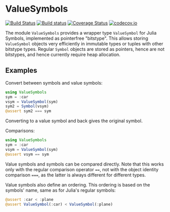 # ValueSymbols

[![Build Status](https://travis-ci.org/eschnett/ValueSymbols.jl.svg?branch=master)](https://travis-ci.org/eschnett/ValueSymbols.jl)
[![Build status](https://ci.appveyor.com/api/projects/status/wvi75rjjgdueribo/branch/master?svg=true)](https://ci.appveyor.com/project/eschnett/valuesymbols-jl/branch/master)
[![Coverage Status](https://coveralls.io/repos/eschnett/ValueSymbols.jl/badge.svg?branch=master&service=github)](https://coveralls.io/github/eschnett/ValueSymbols.jl?branch=master)
[![codecov.io](http://codecov.io/github/eschnett/ValueSymbols.jl/coverage.svg?branch=master)](http://codecov.io/github/eschnett/ValueSymbols.jl?branch=master)

The module `ValueSymbols` provides a wrapper type `ValueSymbol` for
Julia Symbols, implemented as pointerfree "bitstype". This allows
storing `ValueSymbol` objects very efficiently in immutable types or
tuples with other bitstype types. Regular `Symbol` objects are stored
as pointers, hence are not bitstypes, and hence currently require heap
allocation.

## Examples

Convert between symbols and value symbols:
```Julia
using ValueSymbols
sym = :car
vsym = ValueSymbol(sym)
sym2 = Symbol(vsym)
@assert sym2 === sym
```
Converting to a value symbol and back gives the original symbol.

Comparisons:
```Julia
using ValueSymbols
sym = :car
vsym = ValueSymbol(sym)
@assert vsym == sym
```
Value symbols and symbols can be compared directly. Note that this
works only with the regular comparison operator `==`, not with the
object identity comparison `===`, as the latter is always different
for different types.

Value symbols also define an ordering. This ordering is based on the
symbols' name, same as for Julia's regular symbols:
```Julia
@assert :car < :plane
@assert ValueSymbol(:car) < ValueSymbol(:plane)
```
